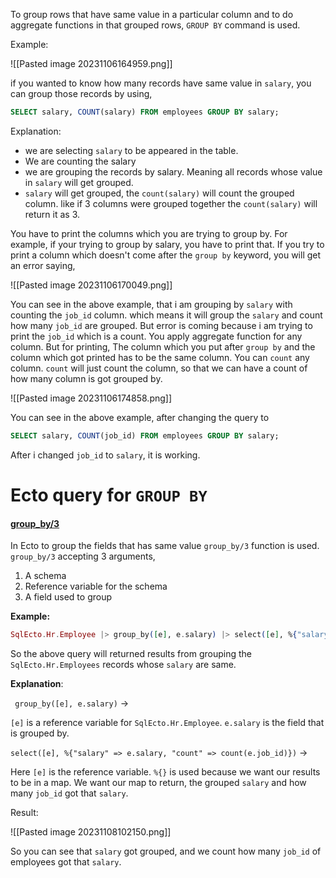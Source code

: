 To group rows that have same value in a particular column and to do aggregate functions in that grouped rows,  `GROUP BY` command is used. 

Example:

![[Pasted image 20231106164959.png]]

if you wanted to know how many records have same value in `salary`, you can group those records by using,

``` SQL
SELECT salary, COUNT(salary) FROM employees GROUP BY salary;
```

Explanation:

- we are selecting `salary` to be appeared in the table. 
- We are counting the salary
- we are grouping the records by salary. Meaning all records whose value in `salary` will get grouped.
-  `salary` will get grouped, the `count(salary)` will count the grouped column. like if 3 columns were grouped together the `count(salary)` will return it as 3.

You have to print the columns which you are trying to group by. For example, if your trying to group by salary, you have to print that. If you try to print a column which doesn't come after the `group by` keyword, you will get an error saying, 

![[Pasted image 20231106170049.png]]

You can see in the above example, that i am grouping by `salary` with counting the `job_id` column. which means it will group the `salary` and count how many `job_id` are grouped. But error is coming because i am trying to print the `job_id` which is a count. 
You apply aggregate function for any column. But for printing, The column which you put after `group by` and the column which got printed has to be the same column.  You can `count` any column. `count` will just count the column, so that we can have a count of how many column is got grouped by.

![[Pasted image 20231106174858.png]]

You can see in the above example, after changing the query to

``` SQL
SELECT salary, COUNT(job_id) FROM employees GROUP BY salary;
```

After i changed `job_id` to `salary`, it is working. 

# Ecto query for `GROUP BY`

#### [group_by/3](https://hexdocs.pm/ecto/Ecto.Query.html#group_by/3)

In Ecto to group the fields that has same value `group_by/3` function is used. `group_by/3` accepting 3 arguments, 

1. A schema
2. Reference variable for the schema
3. A field used to group

**Example:**

``` Elixir
SqlEcto.Hr.Employee |> group_by([e], e.salary) |> select([e], %{"salary" => e.salary, "count" => count(e.job_id)}) |> SqlEcto.Repo.all()
```

So the above query will returned results from grouping the `SqlEcto.Hr.Employees` records whose `salary` are same.

**Explanation**:

` group_by([e], e.salary)` -> 

`[e]` is a reference variable for `SqlEcto.Hr.Employee`. `e.salary` is the field that is grouped by.

`select([e], %{"salary" => e.salary, "count" => count(e.job_id)})` -> 

Here `[e]` is the reference variable. `%{}` is used because we want our results to be in a map. We want our map to return, the grouped `salary` and how many `job_id` got that `salary`.

Result:

![[Pasted image 20231108102150.png]]

So you can see that `salary` got grouped, and we count how many `job_id` of employees got that `salary`. 






















